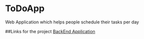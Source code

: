 # ToDoApp
Web Application which helps people schedule their tasks per day

##Links for the project
<a href="https://github.com/Anki25/ToDoApp/tree/master/ToDoBackEnd">BackEnd Application</a>
